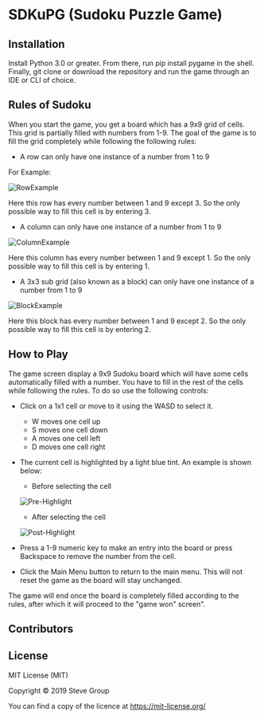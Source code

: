# SDKuPG (Sudoku Puzzle Game)

## Installation

Install Python 3.0 or greater. From there, run pip install pygame in the shell. Finally, git clone or download the repository and run the game through an IDE or CLI of choice.  

## Rules of Sudoku

When you start the game, you get a board which has a 9x9 grid of cells. This grid is partially filled with numbers from 1-9. The goal of the game is to fill the grid completely while following the following rules:

* A row can only have one instance of a number from 1 to 9

For Example:

![RowExample](https://user-images.githubusercontent.com/29599132/70167835-90976300-1695-11ea-9101-972a24cc70dd.png)

Here this row has every number between 1 and 9 except 3. So the only possible way to fill this cell is by entering 3.

* A column can only have one instance of a number from 1 to 9

![ColumnExample](https://user-images.githubusercontent.com/29599132/70168187-5e3a3580-1696-11ea-9a30-c05c22d99834.png)

Here this column has every number between 1 and 9 except 1. So the only possible way to fill this cell is by entering 1.

* A 3x3 sub grid (also known as a block) can only have one instance of a number from 1 to 9

![BlockExample](https://user-images.githubusercontent.com/29599132/70168261-81fd7b80-1696-11ea-89ba-8c016d133787.png)

Here this block has every number between 1 and 9 except 2. So the only possible way to fill this cell is by entering 2.

## How to Play

The game screen display a 9x9 Sudoku board which will have some cells automatically filled with a number. You have to fill in the rest of the cells while following the rules. To do so use the following controls:

* Click on a 1x1 cell or move to it using the WASD to select it.
  * W moves one cell up
  * S moves one cell down
  * A moves one cell left
  * D moves one cell right

* The current cell is highlighted by a light blue tint. An example is shown below:

  * Before selecting the cell
  
  ![Pre-Highlight](https://user-images.githubusercontent.com/29599132/70168672-4e6f2100-1697-11ea-864c-0bb40d00b13f.png)
  
  * After selecting the cell
  
  ![Post-Highlight](https://user-images.githubusercontent.com/29599132/70168678-516a1180-1697-11ea-9b8c-4c34dd4cc296.png)
  
* Press a 1-9 numeric key to make an entry into the board or press Backspace to remove the number from the cell.

* Click the Main Menu button to return to the main menu. This will not reset the game as the board will stay unchanged.

The game will end once the board is completely filled according to the rules, after which it will proceed to the "game won" screen".

## Contributors

## License

MIT License (MIT)

Copyright © 2019 Steve Group

You can find a copy of the licence at https://mit-license.org/
